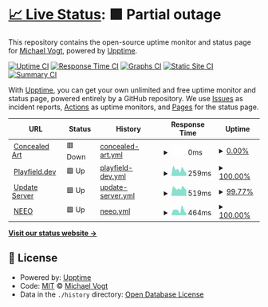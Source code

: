 # [📈 Live Status](https://neophob.github.io/upptime): <!--live status--> **🟧 Partial outage**

This repository contains the open-source uptime monitor and status page for [Michael Vogt](http://www.neophob.com), powered by [Upptime](https://github.com/upptime/upptime).

[![Uptime CI](https://github.com/neophob/upptime/workflows/Uptime%20CI/badge.svg)](https://github.com/neophob/upptime/actions?query=workflow%3A%22Uptime+CI%22)
[![Response Time CI](https://github.com/neophob/upptime/workflows/Response%20Time%20CI/badge.svg)](https://github.com/neophob/upptime/actions?query=workflow%3A%22Response+Time+CI%22)
[![Graphs CI](https://github.com/neophob/upptime/workflows/Graphs%20CI/badge.svg)](https://github.com/neophob/upptime/actions?query=workflow%3A%22Graphs+CI%22)
[![Static Site CI](https://github.com/neophob/upptime/workflows/Static%20Site%20CI/badge.svg)](https://github.com/neophob/upptime/actions?query=workflow%3A%22Static+Site+CI%22)
[![Summary CI](https://github.com/neophob/upptime/workflows/Summary%20CI/badge.svg)](https://github.com/neophob/upptime/actions?query=workflow%3A%22Summary+CI%22)

With [Upptime](https://upptime.js.org), you can get your own unlimited and free uptime monitor and status page, powered entirely by a GitHub repository. We use [Issues](https://github.com/neophob/upptime/issues) as incident reports, [Actions](https://github.com/neophob/upptime/actions) as uptime monitors, and [Pages](https://neophob.github.io/upptime) for the status page.

<!--start: status pages-->
<!-- This summary is generated by Upptime (https://github.com/upptime/upptime) -->
<!-- Do not edit this manually, your changes will be overwritten -->
<!-- prettier-ignore -->
| URL | Status | History | Response Time | Uptime |
| --- | ------ | ------- | ------------- | ------ |
| <img alt="" src="https://icons.duckduckgo.com/ip3/www.concealed-art.com.ico" height="13"> [Concealed Art](https://www.concealed-art.com/) | 🟥 Down | [concealed-art.yml](https://github.com/neophob/upptime/commits/HEAD/history/concealed-art.yml) | <details><summary><img alt="Response time graph" src="./graphs/concealed-art/response-time-week.png" height="20"> 0ms</summary><br><a href="https://neophob.github.io/upptime/history/concealed-art"><img alt="Response time 283" src="https://img.shields.io/endpoint?url=https%3A%2F%2Fraw.githubusercontent.com%2Fneophob%2Fupptime%2FHEAD%2Fapi%2Fconcealed-art%2Fresponse-time.json"></a><br><a href="https://neophob.github.io/upptime/history/concealed-art"><img alt="24-hour response time 0" src="https://img.shields.io/endpoint?url=https%3A%2F%2Fraw.githubusercontent.com%2Fneophob%2Fupptime%2FHEAD%2Fapi%2Fconcealed-art%2Fresponse-time-day.json"></a><br><a href="https://neophob.github.io/upptime/history/concealed-art"><img alt="7-day response time 0" src="https://img.shields.io/endpoint?url=https%3A%2F%2Fraw.githubusercontent.com%2Fneophob%2Fupptime%2FHEAD%2Fapi%2Fconcealed-art%2Fresponse-time-week.json"></a><br><a href="https://neophob.github.io/upptime/history/concealed-art"><img alt="30-day response time 0" src="https://img.shields.io/endpoint?url=https%3A%2F%2Fraw.githubusercontent.com%2Fneophob%2Fupptime%2FHEAD%2Fapi%2Fconcealed-art%2Fresponse-time-month.json"></a><br><a href="https://neophob.github.io/upptime/history/concealed-art"><img alt="1-year response time 256" src="https://img.shields.io/endpoint?url=https%3A%2F%2Fraw.githubusercontent.com%2Fneophob%2Fupptime%2FHEAD%2Fapi%2Fconcealed-art%2Fresponse-time-year.json"></a></details> | <details><summary><a href="https://neophob.github.io/upptime/history/concealed-art">0.00%</a></summary><a href="https://neophob.github.io/upptime/history/concealed-art"><img alt="All-time uptime 23.09%" src="https://img.shields.io/endpoint?url=https%3A%2F%2Fraw.githubusercontent.com%2Fneophob%2Fupptime%2FHEAD%2Fapi%2Fconcealed-art%2Fuptime.json"></a><br><a href="https://neophob.github.io/upptime/history/concealed-art"><img alt="24-hour uptime 0.00%" src="https://img.shields.io/endpoint?url=https%3A%2F%2Fraw.githubusercontent.com%2Fneophob%2Fupptime%2FHEAD%2Fapi%2Fconcealed-art%2Fuptime-day.json"></a><br><a href="https://neophob.github.io/upptime/history/concealed-art"><img alt="7-day uptime 0.00%" src="https://img.shields.io/endpoint?url=https%3A%2F%2Fraw.githubusercontent.com%2Fneophob%2Fupptime%2FHEAD%2Fapi%2Fconcealed-art%2Fuptime-week.json"></a><br><a href="https://neophob.github.io/upptime/history/concealed-art"><img alt="30-day uptime 0.00%" src="https://img.shields.io/endpoint?url=https%3A%2F%2Fraw.githubusercontent.com%2Fneophob%2Fupptime%2FHEAD%2Fapi%2Fconcealed-art%2Fuptime-month.json"></a><br><a href="https://neophob.github.io/upptime/history/concealed-art"><img alt="1-year uptime 0.00%" src="https://img.shields.io/endpoint?url=https%3A%2F%2Fraw.githubusercontent.com%2Fneophob%2Fupptime%2FHEAD%2Fapi%2Fconcealed-art%2Fuptime-year.json"></a></details>
| <img alt="" src="https://icons.duckduckgo.com/ip3/playfield.dev.ico" height="13"> [Playfield.dev](https://playfield.dev/) | 🟩 Up | [playfield-dev.yml](https://github.com/neophob/upptime/commits/HEAD/history/playfield-dev.yml) | <details><summary><img alt="Response time graph" src="./graphs/playfield-dev/response-time-week.png" height="20"> 259ms</summary><br><a href="https://neophob.github.io/upptime/history/playfield-dev"><img alt="Response time 239" src="https://img.shields.io/endpoint?url=https%3A%2F%2Fraw.githubusercontent.com%2Fneophob%2Fupptime%2FHEAD%2Fapi%2Fplayfield-dev%2Fresponse-time.json"></a><br><a href="https://neophob.github.io/upptime/history/playfield-dev"><img alt="24-hour response time 354" src="https://img.shields.io/endpoint?url=https%3A%2F%2Fraw.githubusercontent.com%2Fneophob%2Fupptime%2FHEAD%2Fapi%2Fplayfield-dev%2Fresponse-time-day.json"></a><br><a href="https://neophob.github.io/upptime/history/playfield-dev"><img alt="7-day response time 259" src="https://img.shields.io/endpoint?url=https%3A%2F%2Fraw.githubusercontent.com%2Fneophob%2Fupptime%2FHEAD%2Fapi%2Fplayfield-dev%2Fresponse-time-week.json"></a><br><a href="https://neophob.github.io/upptime/history/playfield-dev"><img alt="30-day response time 242" src="https://img.shields.io/endpoint?url=https%3A%2F%2Fraw.githubusercontent.com%2Fneophob%2Fupptime%2FHEAD%2Fapi%2Fplayfield-dev%2Fresponse-time-month.json"></a><br><a href="https://neophob.github.io/upptime/history/playfield-dev"><img alt="1-year response time 241" src="https://img.shields.io/endpoint?url=https%3A%2F%2Fraw.githubusercontent.com%2Fneophob%2Fupptime%2FHEAD%2Fapi%2Fplayfield-dev%2Fresponse-time-year.json"></a></details> | <details><summary><a href="https://neophob.github.io/upptime/history/playfield-dev">100.00%</a></summary><a href="https://neophob.github.io/upptime/history/playfield-dev"><img alt="All-time uptime 100.00%" src="https://img.shields.io/endpoint?url=https%3A%2F%2Fraw.githubusercontent.com%2Fneophob%2Fupptime%2FHEAD%2Fapi%2Fplayfield-dev%2Fuptime.json"></a><br><a href="https://neophob.github.io/upptime/history/playfield-dev"><img alt="24-hour uptime 100.00%" src="https://img.shields.io/endpoint?url=https%3A%2F%2Fraw.githubusercontent.com%2Fneophob%2Fupptime%2FHEAD%2Fapi%2Fplayfield-dev%2Fuptime-day.json"></a><br><a href="https://neophob.github.io/upptime/history/playfield-dev"><img alt="7-day uptime 100.00%" src="https://img.shields.io/endpoint?url=https%3A%2F%2Fraw.githubusercontent.com%2Fneophob%2Fupptime%2FHEAD%2Fapi%2Fplayfield-dev%2Fuptime-week.json"></a><br><a href="https://neophob.github.io/upptime/history/playfield-dev"><img alt="30-day uptime 100.00%" src="https://img.shields.io/endpoint?url=https%3A%2F%2Fraw.githubusercontent.com%2Fneophob%2Fupptime%2FHEAD%2Fapi%2Fplayfield-dev%2Fuptime-month.json"></a><br><a href="https://neophob.github.io/upptime/history/playfield-dev"><img alt="1-year uptime 99.99%" src="https://img.shields.io/endpoint?url=https%3A%2F%2Fraw.githubusercontent.com%2Fneophob%2Fupptime%2FHEAD%2Fapi%2Fplayfield-dev%2Fuptime-year.json"></a></details>
| <img alt="" src="https://icons.duckduckgo.com/ip3/update.revox.de.ico" height="13"> [Update Server](http://update.revox.de) | 🟩 Up | [update-server.yml](https://github.com/neophob/upptime/commits/HEAD/history/update-server.yml) | <details><summary><img alt="Response time graph" src="./graphs/update-server/response-time-week.png" height="20"> 519ms</summary><br><a href="https://neophob.github.io/upptime/history/update-server"><img alt="Response time 535" src="https://img.shields.io/endpoint?url=https%3A%2F%2Fraw.githubusercontent.com%2Fneophob%2Fupptime%2FHEAD%2Fapi%2Fupdate-server%2Fresponse-time.json"></a><br><a href="https://neophob.github.io/upptime/history/update-server"><img alt="24-hour response time 655" src="https://img.shields.io/endpoint?url=https%3A%2F%2Fraw.githubusercontent.com%2Fneophob%2Fupptime%2FHEAD%2Fapi%2Fupdate-server%2Fresponse-time-day.json"></a><br><a href="https://neophob.github.io/upptime/history/update-server"><img alt="7-day response time 519" src="https://img.shields.io/endpoint?url=https%3A%2F%2Fraw.githubusercontent.com%2Fneophob%2Fupptime%2FHEAD%2Fapi%2Fupdate-server%2Fresponse-time-week.json"></a><br><a href="https://neophob.github.io/upptime/history/update-server"><img alt="30-day response time 496" src="https://img.shields.io/endpoint?url=https%3A%2F%2Fraw.githubusercontent.com%2Fneophob%2Fupptime%2FHEAD%2Fapi%2Fupdate-server%2Fresponse-time-month.json"></a><br><a href="https://neophob.github.io/upptime/history/update-server"><img alt="1-year response time 504" src="https://img.shields.io/endpoint?url=https%3A%2F%2Fraw.githubusercontent.com%2Fneophob%2Fupptime%2FHEAD%2Fapi%2Fupdate-server%2Fresponse-time-year.json"></a></details> | <details><summary><a href="https://neophob.github.io/upptime/history/update-server">99.77%</a></summary><a href="https://neophob.github.io/upptime/history/update-server"><img alt="All-time uptime 99.99%" src="https://img.shields.io/endpoint?url=https%3A%2F%2Fraw.githubusercontent.com%2Fneophob%2Fupptime%2FHEAD%2Fapi%2Fupdate-server%2Fuptime.json"></a><br><a href="https://neophob.github.io/upptime/history/update-server"><img alt="24-hour uptime 100.00%" src="https://img.shields.io/endpoint?url=https%3A%2F%2Fraw.githubusercontent.com%2Fneophob%2Fupptime%2FHEAD%2Fapi%2Fupdate-server%2Fuptime-day.json"></a><br><a href="https://neophob.github.io/upptime/history/update-server"><img alt="7-day uptime 99.77%" src="https://img.shields.io/endpoint?url=https%3A%2F%2Fraw.githubusercontent.com%2Fneophob%2Fupptime%2FHEAD%2Fapi%2Fupdate-server%2Fuptime-week.json"></a><br><a href="https://neophob.github.io/upptime/history/update-server"><img alt="30-day uptime 99.95%" src="https://img.shields.io/endpoint?url=https%3A%2F%2Fraw.githubusercontent.com%2Fneophob%2Fupptime%2FHEAD%2Fapi%2Fupdate-server%2Fuptime-month.json"></a><br><a href="https://neophob.github.io/upptime/history/update-server"><img alt="1-year uptime 99.99%" src="https://img.shields.io/endpoint?url=https%3A%2F%2Fraw.githubusercontent.com%2Fneophob%2Fupptime%2FHEAD%2Fapi%2Fupdate-server%2Fuptime-year.json"></a></details>
| <img alt="" src="https://pbs.twimg.com/profile_images/813753397258190850/Vnct1I0A_400x400.jpg" height="13"> [NEEO](https://neeo.com/) | 🟩 Up | [neeo.yml](https://github.com/neophob/upptime/commits/HEAD/history/neeo.yml) | <details><summary><img alt="Response time graph" src="./graphs/neeo/response-time-week.png" height="20"> 464ms</summary><br><a href="https://neophob.github.io/upptime/history/neeo"><img alt="Response time 309" src="https://img.shields.io/endpoint?url=https%3A%2F%2Fraw.githubusercontent.com%2Fneophob%2Fupptime%2FHEAD%2Fapi%2Fneeo%2Fresponse-time.json"></a><br><a href="https://neophob.github.io/upptime/history/neeo"><img alt="24-hour response time 697" src="https://img.shields.io/endpoint?url=https%3A%2F%2Fraw.githubusercontent.com%2Fneophob%2Fupptime%2FHEAD%2Fapi%2Fneeo%2Fresponse-time-day.json"></a><br><a href="https://neophob.github.io/upptime/history/neeo"><img alt="7-day response time 464" src="https://img.shields.io/endpoint?url=https%3A%2F%2Fraw.githubusercontent.com%2Fneophob%2Fupptime%2FHEAD%2Fapi%2Fneeo%2Fresponse-time-week.json"></a><br><a href="https://neophob.github.io/upptime/history/neeo"><img alt="30-day response time 495" src="https://img.shields.io/endpoint?url=https%3A%2F%2Fraw.githubusercontent.com%2Fneophob%2Fupptime%2FHEAD%2Fapi%2Fneeo%2Fresponse-time-month.json"></a><br><a href="https://neophob.github.io/upptime/history/neeo"><img alt="1-year response time 321" src="https://img.shields.io/endpoint?url=https%3A%2F%2Fraw.githubusercontent.com%2Fneophob%2Fupptime%2FHEAD%2Fapi%2Fneeo%2Fresponse-time-year.json"></a></details> | <details><summary><a href="https://neophob.github.io/upptime/history/neeo">100.00%</a></summary><a href="https://neophob.github.io/upptime/history/neeo"><img alt="All-time uptime 98.72%" src="https://img.shields.io/endpoint?url=https%3A%2F%2Fraw.githubusercontent.com%2Fneophob%2Fupptime%2FHEAD%2Fapi%2Fneeo%2Fuptime.json"></a><br><a href="https://neophob.github.io/upptime/history/neeo"><img alt="24-hour uptime 100.00%" src="https://img.shields.io/endpoint?url=https%3A%2F%2Fraw.githubusercontent.com%2Fneophob%2Fupptime%2FHEAD%2Fapi%2Fneeo%2Fuptime-day.json"></a><br><a href="https://neophob.github.io/upptime/history/neeo"><img alt="7-day uptime 100.00%" src="https://img.shields.io/endpoint?url=https%3A%2F%2Fraw.githubusercontent.com%2Fneophob%2Fupptime%2FHEAD%2Fapi%2Fneeo%2Fuptime-week.json"></a><br><a href="https://neophob.github.io/upptime/history/neeo"><img alt="30-day uptime 100.00%" src="https://img.shields.io/endpoint?url=https%3A%2F%2Fraw.githubusercontent.com%2Fneophob%2Fupptime%2FHEAD%2Fapi%2Fneeo%2Fuptime-month.json"></a><br><a href="https://neophob.github.io/upptime/history/neeo"><img alt="1-year uptime 99.96%" src="https://img.shields.io/endpoint?url=https%3A%2F%2Fraw.githubusercontent.com%2Fneophob%2Fupptime%2FHEAD%2Fapi%2Fneeo%2Fuptime-year.json"></a></details>

<!--end: status pages-->

[**Visit our status website →**](https://neophob.github.io/upptime)

## 📄 License

- Powered by: [Upptime](https://github.com/upptime/upptime)
- Code: [MIT](./LICENSE) © [Michael Vogt](http://www.neophob.com)
- Data in the `./history` directory: [Open Database License](https://opendatacommons.org/licenses/odbl/1-0/)
